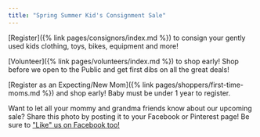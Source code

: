 ```yaml
---
title: "Spring Summer Kid's Consignment Sale"
---
```


[Register]({% link pages/consignors/index.md %}) to consign your gently used kids clothing, toys, bikes, equipment and more!

[Volunteer]({% link pages/volunteers/index.md %}) to shop early! Shop before we open to the Public and get first dibs on all the great deals!

[Register as an Expecting/New Mom]({% link pages/shoppers/first-time-moms.md %}) and shop early! Baby must be under 1 year to register.

Want to let all your mommy and grandma friends know about our upcoming sale? Share this photo by posting it to your Facebook or Pinterest page! Be sure to ["Like" us on Facebook too!](https://www.facebook.com/boutiqueforaweek)

